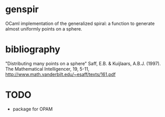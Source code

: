 genspir
=======

OCaml implementation of the generalized spiral:
a function to generate almost uniformly points on a sphere.

bibliography
============

"Distributing many points on a sphere"
Saff, E.B. & Kuijlaars, A.B.J. (1997).
The Mathematical Intelligencer, 19, 5-11,
http://www.math.vanderbilt.edu/~esaff/texts/161.pdf

TODO
====

 - package for OPAM
